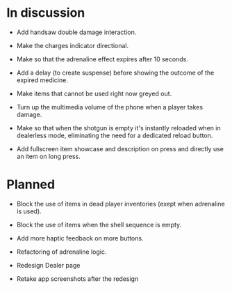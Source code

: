 # In discussion

- Add handsaw double damage interaction.

- Make the charges indicator directional.

- Make so that the adrenaline effect expires after 10 seconds.

- Add a delay (to create suspense) before showing the outcome of the expired medicine.

- Make items that cannot be used right now greyed out.

- Turn up the multimedia volume of the phone when a player takes damage.

- Make so that when the shotgun is empty it's instantly reloaded when in dealerless mode, eliminating the need for a dedicated reload button.

- Add fullscreen item showcase and description on press and directly use an item on long press.

# Planned

- Block the use of items in dead player inventories (exept when adrenaline is used).

- Block the use of items when the shell sequence is empty.

- Add more haptic feedback on more buttons.

- Refactoring of adrenaline logic.

- Redesign Dealer page

- Retake app screenshots after the redesign
